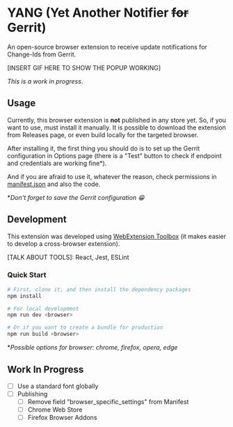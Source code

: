 # YANG (Yet Another Notifier ~~for~~ Gerrit)

An open-source browser extension to receive update notifications for Change-Ids
from Gerrit.

[INSERT GIF HERE TO SHOW THE POPUP WORKING]

*This is a work in progress*.

## Usage

Currently, this browser extension is **not** published in any store yet. So, if
you want to use, must install it manually. It is possible to download the
extension from Releases page, or even build locally for the targeted browser.

After installing it, the first thing you should do is to set up the Gerrit
configuration in Options page (there is a "Test" button to check if endpoint and
credentials are working fine*).

And if you are afraid to use it, whatever the reason, check permissions in
[manifest.json](app/manifest.json) and also the code.

**Don't forget to save the Gerrit configuration :grin:*

## Development

This extension was developed using [WebExtension
Toolbox](https://github.com/webextension-toolbox/webextension-toolbox/) (it
makes easier to develop a cross-browser extension).

[TALK ABOUT TOOLS]: React, Jest, ESLint

### Quick Start

```bash
# First, clone it, and then install the dependency packages
npm install

# For local development
npm run dev <browser>

# Or if you want to create a bundle for production
npm run build <browser>
```

**Possible options for browser: chrome, firefox, opera, edge*

## Work In Progress

- [ ] Use a standard font globally
- [ ] Publishing
    - [ ] Remove field "browser_specific_settings" from Manifest
    - [ ] Chrome Web Store
    - [ ] Firefox Browser Addons